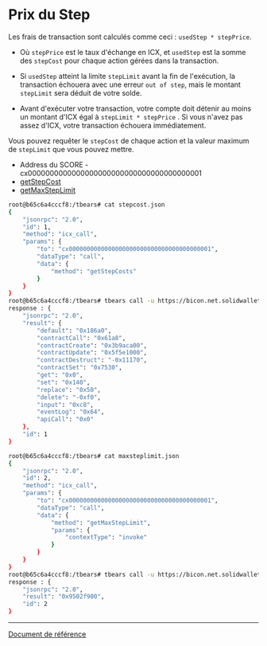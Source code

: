 # Prix du Step

Les frais de transaction sont calculés comme ceci : `usedStep * stepPrice`.

- Où `stepPrice` est le taux d'échange en ICX, et `usedStep` est la somme des `stepCost` pour chaque action gérées dans la transaction.

- Si `usedStep` atteint la limite `stepLimit` avant la fin de l'exécution, la transaction échouera avec une erreur `out of step`, mais le montant `stepLimit` sera déduit de votre solde.

- Avant d'exécuter votre transaction, votre compte doit détenir au moins un montant d'ICX égal à `stepLimit * stepPrice` . Si vous n'avez pas assez d'ICX, votre transaction échouera immédiatement.

Vous pouvez requêter le `stepCost` de chaque action et la valeur maximum de `stepLimit` que vous pouvez mettre.

- Address du SCORE - cx0000000000000000000000000000000000000001
- [getStepCost](https://github.com/icon-project/governance/blob/master/README.md#getstepcosts)
- [getMaxStepLimit](https://github.com/icon-project/governance/blob/master/README.md#getmaxsteplimit)

```bash
root@b65c6a4cccf8:/tbears# cat stepcost.json 
{
    "jsonrpc": "2.0",
    "id": 1,
    "method": "icx_call",
    "params": {
        "to": "cx0000000000000000000000000000000000000001",
        "dataType": "call",
        "data": {
            "method": "getStepCosts"
        }
    }
}
root@b65c6a4cccf8:/tbears# tbears call -u https://bicon.net.solidwallet.io/api/v3 stepcost.json
response : {
    "jsonrpc": "2.0",
    "result": {
        "default": "0x186a0",
        "contractCall": "0x61a8",
        "contractCreate": "0x3b9aca00",
        "contractUpdate": "0x5f5e1000",
        "contractDestruct": "-0x11170",
        "contractSet": "0x7530",
        "get": "0x0",
        "set": "0x140",
        "replace": "0x50",
        "delete": "-0xf0",
        "input": "0xc8",
        "eventLog": "0x64",
        "apiCall": "0x0"
    },
    "id": 1
}
```

```bash
root@b65c6a4cccf8:/tbears# cat maxsteplimit.json 
{
    "jsonrpc": "2.0",
    "id": 2,
    "method": "icx_call",
    "params": {
        "to": "cx0000000000000000000000000000000000000001",
        "dataType": "call",
        "data": {
            "method": "getMaxStepLimit",
            "params": {
                "contextType": "invoke"
            }
        }
    }
}
root@b65c6a4cccf8:/tbears# tbears call -u https://bicon.net.solidwallet.io/api/v3 maxsteplimit.json 
response : {
    "jsonrpc": "2.0",
    "result": "0x9502f900",
    "id": 2
}
```

---
[Document de référence](https://github.com/icon-project/icon-project.github.io/tree/9d9e86d7cad026ffd92ef33797f92a9817b2c7e6)